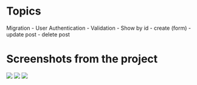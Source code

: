 # Topics
Migration - User Authentication - Validation - Show by id - create (form) - update post - delete post

# Screenshots from the project
![](database/seeders/Images%20to%20show/post1.PNG)
![](database/seeders/Images%20to%20show/post2.PNG)
![](database/seeders/Images%20to%20show/post3.PNG)
